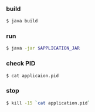 ### build

```bash
$ java build
```

### run

```bash
$ java -jar $APPLICATION_JAR
```

### check PID 

```bash
$ cat applicaion.pid
```

### stop

```bash
$ kill -15 `cat application.pid`
```